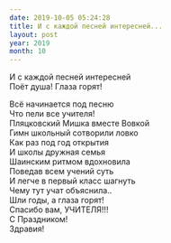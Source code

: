 ```yaml
---
date: 2019-10-05 05:24:28
title: И с каждой песней интересней...
layout: post
year: 2019
month: 10
---
```

И с каждой песней интересней<br/>
Поёт душа! Глаза горят! <br/>
<!--more-->
Всё начинается под песню <br/>
Что пели все учителя! <br/>
Пляцковский Мишка вместе Вовкой<br/>
Гимн школьный сотворили ловко<br/>
Как раз под год открытия<br/>
И школы дружная семья<br/>
Шаинским ритмом вдохновила<br/>
Поведав всем учений суть<br/>
И легче в первый класс шагнуть<br/>
Чему тут учат объяснила.. <br/>
Шли годы,  а глаза горят! <br/>
Спасибо вам, УЧИТЕЛЯ!!! <br/>
С Праздником! <br/>
Здравия!<br/>